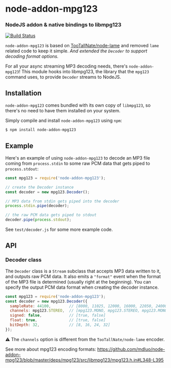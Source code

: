 node-addon-mpg123
=========

### NodeJS addon & native bindings to libmpg123
[![Build Status](https://travis-ci.org/mdluo/node-addon-mpg123.svg?branch=master)](https://travis-ci.org/mdluo/node-addon-mpg123)

`node-addon-mpg123` is based on [TooTallNate/node-lame](https://github.com/TooTallNate/node-lame) and removed `lame` related code to keep it simple. *And extended the `Decoder` to support decoding format  options.*

For all your async streaming MP3 decoding needs, there's `node-addon-mpg123`!
This module hooks into libmpg123, the library that the `mpg123` command uses, to
provide `Decoder` streams to NodeJS.


Installation
------------

`node-addon-mpg123` comes bundled with its own copy of `libmpg123`, so
there's no need to have them installed on your system.

Simply compile and install `node-addon-mpg123` using `npm`:

``` bash
$ npm install node-addon-mpg123
```

Example
-------

Here's an example of using `node-addon-mpg123` to decode an MP3 file coming from
`process.stdin` to some raw PCM data that gets piped to `process.stdout`:

``` javascript
const mpg123 = require('node-addon-mpg123');

// create the Decoder instance
const decoder = new mpg123.Decoder();

// MP3 data from stdin gets piped into the decoder
process.stdin.pipe(decoder);

// the raw PCM data gets piped to stdout
decoder.pipe(process.stdout);
```

See `test/decoder.js` for some more example code.

API
---

### Decoder class

The `Decoder` class is a `Stream` subclass that accepts MP3 data written to it,
and outputs raw PCM data. It also emits a `"format"` event when the format of
the MP3 file is determined (usually right at the beginning). You can specify
the output PCM data format when creating the decoder instance.

```javascript
const mpg123 = require('node-addon-mpg123');
const decoder = new mpg123.Decoder({
  sampleRate: 44100,        // [8000, 11025, 12000, 16000, 22050, 24000, 32000, 44100, 48000]
  channels: mpg123.STEREO,  // [mpg123.MONO, mpg123.STEREO, mpg123.MONO | mpg123.STEREO]
  signed: false,            // [true, false]
  float: true,              // [true, false]
  bitDepth: 32,             // [8, 16, 24, 32]
});
```

⚠️ The `channels` option is different from the `TooTallNate/node-lame` encoder.

See more about mpg123 encoding formats: https://github.com/mdluo/node-addon-mpg123/blob/master/deps/mpg123/src/libmpg123/mpg123.h.in#L348-L395
